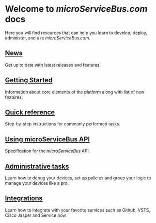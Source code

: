 # Welcome to *microServiceBus.com* docs

Here you will find resources that can help you learn to develop, deploy, administer, and use *microServiceBus.com*.

## [News](/nav/news)

Get up to date with latest releases and features.

## [Getting Started](/nav/gettingstarted)

Information about core elements of the platform along with list of new features.

## [Quick reference](/nav/quickReference)

Step-by-step instructions for commonly performed tasks.

## [Using microServiceBus API](/nav/api)

Specification for the *microServiceBus* API.

## [Administrative tasks](/nav/administrativetasks)

Learn how to debug your devices, set up policies and group your logic to manage your devices like a pro.

## [Integrations](/nav/integrations)

Learn how to integrate with your favorite services such as Github, VSTS, Cisco Jasper and Service now.